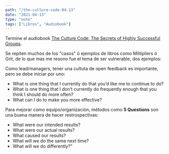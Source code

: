 ```yaml
---
path: "/the-culture-code-04-13"
date: "2021-04-13"
type: "note"
tags: ["Libros", "Audiobook"]
---
```


Termine el audiobook [The Culture Code: The Secrets of Highly Successful Groups](/note/the-culture-code-03-17).

Se repiten muchos de los "casos" ó ejemplos de libros como Miltipliers ó Grit, de lo que mas me resono fue el tema de ser vulnerable, dos ejemplos:

Como lead/managers, tener una cultuta de open feedback es importante, pero se debe iniciar por uno:

- What is one thing that I currently do that you’d like me to continue to do?
- What is one thing that I don’t currently do frequently enough that you think I should do more often?
- What can I do to make you more effective?

Para mejorar como equipo/organización, métodos como **5 Questions** son una buena manera de hacer restrospectivas:

- What were our intended results?
- What were our actual results?
- What caused our results?
- What will we do the same next time?
- What will we do differently?”
